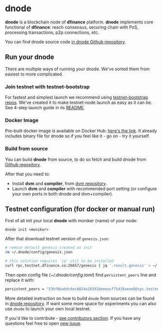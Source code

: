 # dnode

**dnode** is a blockchain node of **dfinance** platform. **dnode** implements core functional of **dfinance**: reach consensus, securing chain with PoS, processing transactions, p2p connections, etc.

You can find dnode source code [in dnode Github repository](https://github.com/dfinance/dnode).

## Run your dnode

There are multiple ways of running your dnode. We've sorted them from easiest to more complicated.

### Join testnet with testnet-bootstrap

For fastest and simplest launch we recommend using [testnet-bootstrap repos](https://github.com/dfinance/testnet-bootstrap). We've created it to make testnet-node launch as easy as it can be. See 4-step launch guide in its [README](https://github.com/dfinance/testnet-bootstrap#dfinance-testnet-bootstrap).

### Docker Image

Pre-built docker image is available on Docker Hub: [here's the link](https://hub.docker.com/r/dfinance/dnode). It already includes binary file for dnode so if you feel like it - go on - try it yourself.

### Build from source

You can build **dnode** from source, to do so fetch and build dnode from [Github repository](https://github.com/dfinance/dnode).

After that you need to:

* Install **dvm** and **compiler**, from [dvm repository](https://github.com/dfinance/dvm).
* Launch **dvm** and **compiler** with recommended port setting (or configure your own ports in both dnode and dvm+compiler).

## Testnet configuration (for docker or manual run)

First of all init your local **dnode** with moniker (name) of your node:

```text
dnode init <moniker>
```

After that download testnet version of `genesis.json`:

```bash
# remove default genesis created on init
rm ~/.dnode/config/genesis.json

# this solution requires 'jq' util to be installed
curl rpc.testnet.dfinance.co:26657/genesis | jq '.result.genesis' > ~/.dnode/config/genesis.json
```

Then open config file (_~/.dnode/config.toml_) find `persistent_peers` line and replace it with:

```bash
persistent_peers = "53bf6ba6dc6ec8024a10392deeeacf75d39aeae8@rpc.testnet.dfinance.co:26656"
```

More detailed instruction on how to build `dnode` from sources can be found in [dnode repository](https://github.com/dfinance/dnode). If want some more space for experiments you can also use `dnode` to launch your own local testnet.

If you'd like to contribute - [see contributors section](https://github.com/dfinance/dnode#contributors).
If you have any questions feel free to open [new issue](https://github.com/dfinance/dnode/issues/new).
